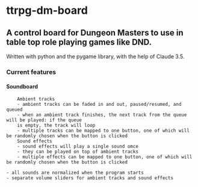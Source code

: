 # ttrpg-dm-board

## A control board for Dungeon Masters to use in table top role playing games like DND.

Written with python and the pygame library, with the help of Claude 3.5.

### Current features

#### Soundboard

        Ambient tracks
        - ambient tracks can be faded in and out, paused/resumed, and queued
        - when an ambient track finishes, the next track from the queue will be played: if the queue
        is empty, the track will loop
        - multiple tracks can be mapped to one button, one of which will be randomly chosen when the button is clicked
        Sound effects
        - sound effects will play a single sound omce
        - they can be played on top of ambient tracks
        - multiple effects can be mapped to one button, one of which will be randomly chosen when the button is clicked
    
    - all sounds are normalized when the program starts
    - separate volume sliders for ambient tracks and sound effects
